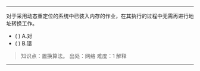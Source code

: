 ---
对于采用动态重定位的系统中已装入内存的作业，在其执行的过程中无需再进行地址转换工作。
- ( ) A.对 
- ( ) B.错

> 知识点：置换算法。
> 出处：网络
> 难度：1
> 解释

---